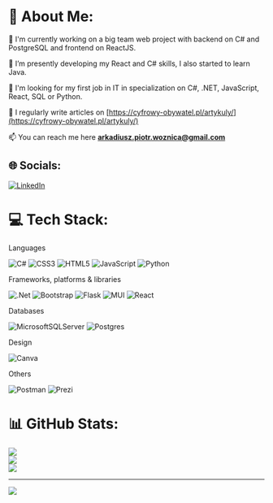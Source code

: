 # 💫 About Me:
🔭 I'm currently working on a big team web project with backend on C# and PostgreSQL and frontend on ReactJS.

🌱 I’m presently developing my React and C# skills, I also started to learn Java.

🤝 I'm looking for my first job in IT in specialization on C#, .NET, JavaScript, React, SQL or Python.

📝 I regularly write articles on [https://cyfrowy-obywatel.pl/artykuly/](https://cyfrowy-obywatel.pl/artykuly/)

📫 You can reach me here **arkadiusz.piotr.woznica@gmail.com**


## 🌐 Socials:
[![LinkedIn](https://img.shields.io/badge/LinkedIn-%230077B5.svg?logo=linkedin&logoColor=white)](https://linkedin.com/in/arkadiusz-woźnica-127554216/) 

# 💻 Tech Stack:
Languages

![C#](https://img.shields.io/badge/c%23-%23239120.svg?style=flat&logo=c-sharp&logoColor=white) ![CSS3](https://img.shields.io/badge/css3-%231572B6.svg?style=flat&logo=css3&logoColor=white) ![HTML5](https://img.shields.io/badge/html5-%23E34F26.svg?style=flat&logo=html5&logoColor=white) ![JavaScript](https://img.shields.io/badge/javascript-%23323330.svg?style=flat&logo=javascript&logoColor=%23F7DF1E) ![Python](https://img.shields.io/badge/python-3670A0?style=flat&logo=python&logoColor=ffdd54) 

Frameworks, platforms & libraries 

![.Net](https://img.shields.io/badge/.NET-5C2D91?style=flat&logo=.net&logoColor=white) ![Bootstrap](https://img.shields.io/badge/bootstrap-%23563D7C.svg?style=flat&logo=bootstrap&logoColor=white) ![Flask](https://img.shields.io/badge/flask-%23000.svg?style=flat&logo=flask&logoColor=white) ![MUI](https://img.shields.io/badge/MUI-%230081CB.svg?style=flat&logo=material-ui&logoColor=white) ![React](https://img.shields.io/badge/react-%2320232a.svg?style=flat&logo=react&logoColor=%2361DAFB) 

Databases

![MicrosoftSQLServer](https://img.shields.io/badge/Microsoft%20SQL%20Sever-CC2927?style=flat&logo=microsoft%20sql%20server&logoColor=white) ![Postgres](https://img.shields.io/badge/postgres-%23316192.svg?style=flat&logo=postgresql&logoColor=white) 

Design

![Canva](https://img.shields.io/badge/Canva-%2300C4CC.svg?style=flat&logo=Canva&logoColor=white)

Others

![Postman](https://img.shields.io/badge/Postman-FF6C37?style=flat&logo=postman&logoColor=white)
![Prezi](https://img.shields.io/badge/Prezi-%23000000.svg?style=flat&logo=Prezi&logoColor=white)
# 📊 GitHub Stats:
![](https://github-readme-stats.vercel.app/api?username=arkadiuszwoznica&theme=dark&hide_border=true&include_all_commits=true&count_private=true)<br/>
![](https://github-readme-streak-stats.herokuapp.com/?user=arkadiuszwoznica&theme=dark&hide_border=true)<br/>
![](https://github-readme-stats.vercel.app/api/top-langs/?username=arkadiuszwoznica&theme=dark&hide_border=true&include_all_commits=true&count_private=true&layout=compact)

---
[![](https://visitcount.itsvg.in/api?id=arkadiuszwoznica&icon=0&color=8)](https://visitcount.itsvg.in)
